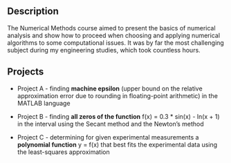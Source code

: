 ## Description

The Numerical Methods course aimed to present the basics of numerical analysis and show how to proceed when choosing and applying numerical algorithms to some computational issues. It was by far the most challenging subject during my engineering studies, which took countless hours.

## Projects
* Project A - finding **machine epsilon** (upper bound on the relative approximation error due to rounding in floating-point arithmetic) in the MATLAB language

* Project B - finding **all zeros of the function** f(x) = 0.3 * sin(x) - ln(x + 1) in the interval using the Secant method and the Newton’s method

* Project C - determining for given experimental measurements a **polynomial function** y = f(x) that best fits the experimental data using the least-squares approximation

